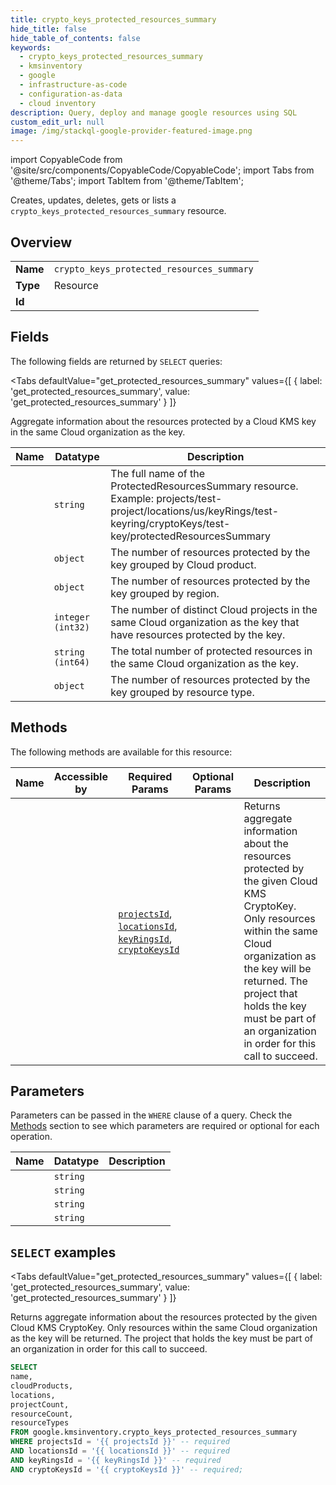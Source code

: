 ```yaml
--- 
title: crypto_keys_protected_resources_summary
hide_title: false
hide_table_of_contents: false
keywords:
  - crypto_keys_protected_resources_summary
  - kmsinventory
  - google
  - infrastructure-as-code
  - configuration-as-data
  - cloud inventory
description: Query, deploy and manage google resources using SQL
custom_edit_url: null
image: /img/stackql-google-provider-featured-image.png
---
```


import CopyableCode from '@site/src/components/CopyableCode/CopyableCode';
import Tabs from '@theme/Tabs';
import TabItem from '@theme/TabItem';

Creates, updates, deletes, gets or lists a <code>crypto_keys_protected_resources_summary</code> resource.

## Overview
<table><tbody>
<tr><td><b>Name</b></td><td><code>crypto_keys_protected_resources_summary</code></td></tr>
<tr><td><b>Type</b></td><td>Resource</td></tr>
<tr><td><b>Id</b></td><td><CopyableCode code="google.kmsinventory.crypto_keys_protected_resources_summary" /></td></tr>
</tbody></table>

## Fields

The following fields are returned by `SELECT` queries:

<Tabs
    defaultValue="get_protected_resources_summary"
    values={[
        { label: 'get_protected_resources_summary', value: 'get_protected_resources_summary' }
    ]}
>
<TabItem value="get_protected_resources_summary">

Aggregate information about the resources protected by a Cloud KMS key in the same Cloud organization as the key.

<table>
<thead>
    <tr>
    <th>Name</th>
    <th>Datatype</th>
    <th>Description</th>
    </tr>
</thead>
<tbody>
<tr>
    <td><CopyableCode code="name" /></td>
    <td><code>string</code></td>
    <td>The full name of the ProtectedResourcesSummary resource. Example: projects/test-project/locations/us/keyRings/test-keyring/cryptoKeys/test-key/protectedResourcesSummary</td>
</tr>
<tr>
    <td><CopyableCode code="cloudProducts" /></td>
    <td><code>object</code></td>
    <td>The number of resources protected by the key grouped by Cloud product.</td>
</tr>
<tr>
    <td><CopyableCode code="locations" /></td>
    <td><code>object</code></td>
    <td>The number of resources protected by the key grouped by region.</td>
</tr>
<tr>
    <td><CopyableCode code="projectCount" /></td>
    <td><code>integer (int32)</code></td>
    <td>The number of distinct Cloud projects in the same Cloud organization as the key that have resources protected by the key.</td>
</tr>
<tr>
    <td><CopyableCode code="resourceCount" /></td>
    <td><code>string (int64)</code></td>
    <td>The total number of protected resources in the same Cloud organization as the key.</td>
</tr>
<tr>
    <td><CopyableCode code="resourceTypes" /></td>
    <td><code>object</code></td>
    <td>The number of resources protected by the key grouped by resource type.</td>
</tr>
</tbody>
</table>
</TabItem>
</Tabs>

## Methods

The following methods are available for this resource:

<table>
<thead>
    <tr>
    <th>Name</th>
    <th>Accessible by</th>
    <th>Required Params</th>
    <th>Optional Params</th>
    <th>Description</th>
    </tr>
</thead>
<tbody>
<tr>
    <td><a href="#get_protected_resources_summary"><CopyableCode code="get_protected_resources_summary" /></a></td>
    <td><CopyableCode code="select" /></td>
    <td><a href="#parameter-projectsId"><code>projectsId</code></a>, <a href="#parameter-locationsId"><code>locationsId</code></a>, <a href="#parameter-keyRingsId"><code>keyRingsId</code></a>, <a href="#parameter-cryptoKeysId"><code>cryptoKeysId</code></a></td>
    <td></td>
    <td>Returns aggregate information about the resources protected by the given Cloud KMS CryptoKey. Only resources within the same Cloud organization as the key will be returned. The project that holds the key must be part of an organization in order for this call to succeed.</td>
</tr>
</tbody>
</table>

## Parameters

Parameters can be passed in the `WHERE` clause of a query. Check the [Methods](#methods) section to see which parameters are required or optional for each operation.

<table>
<thead>
    <tr>
    <th>Name</th>
    <th>Datatype</th>
    <th>Description</th>
    </tr>
</thead>
<tbody>
<tr id="parameter-cryptoKeysId">
    <td><CopyableCode code="cryptoKeysId" /></td>
    <td><code>string</code></td>
    <td></td>
</tr>
<tr id="parameter-keyRingsId">
    <td><CopyableCode code="keyRingsId" /></td>
    <td><code>string</code></td>
    <td></td>
</tr>
<tr id="parameter-locationsId">
    <td><CopyableCode code="locationsId" /></td>
    <td><code>string</code></td>
    <td></td>
</tr>
<tr id="parameter-projectsId">
    <td><CopyableCode code="projectsId" /></td>
    <td><code>string</code></td>
    <td></td>
</tr>
</tbody>
</table>

## `SELECT` examples

<Tabs
    defaultValue="get_protected_resources_summary"
    values={[
        { label: 'get_protected_resources_summary', value: 'get_protected_resources_summary' }
    ]}
>
<TabItem value="get_protected_resources_summary">

Returns aggregate information about the resources protected by the given Cloud KMS CryptoKey. Only resources within the same Cloud organization as the key will be returned. The project that holds the key must be part of an organization in order for this call to succeed.

```sql
SELECT
name,
cloudProducts,
locations,
projectCount,
resourceCount,
resourceTypes
FROM google.kmsinventory.crypto_keys_protected_resources_summary
WHERE projectsId = '{{ projectsId }}' -- required
AND locationsId = '{{ locationsId }}' -- required
AND keyRingsId = '{{ keyRingsId }}' -- required
AND cryptoKeysId = '{{ cryptoKeysId }}' -- required;
```
</TabItem>
</Tabs>

